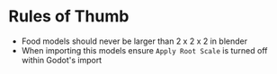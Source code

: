 # Rules of Thumb
- Food models should never be larger than 2 x 2 x 2 in blender
- When importing this models ensure ```Apply Root Scale``` is turned off within Godot's import